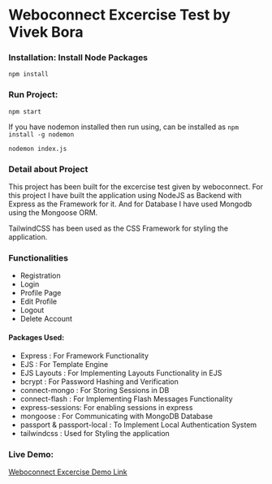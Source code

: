 # Weboconnect Excercise Test by Vivek Bora

### Installation: Install Node Packages

`npm install`

### Run Project:

`npm start` 

If you have nodemon installed then run using, can be installed as `npm install -g nodemon`

`nodemon index.js`


### Detail about Project
This project has been built for the excercise test given by weboconnect. For this project I have built the application using NodeJS as Backend with Express as the Framework for it. And for Database I have used Mongodb using the Mongoose ORM. 

TailwindCSS has been used as the CSS Framework for styling the application.


### Functionalities
- Registration
- Login
- Profile Page
- Edit Profile
- Logout
- Delete Account



#### Packages Used:
- Express : For Framework Functionality
- EJS : For Template Engine
- EJS Layouts : For Implementing Layouts Functionality in EJS
- bcrypt : For Password Hashing and Verification
- connect-mongo : For Storing Sessions in DB
- connect-flash : For Implementing Flash Messages Functionality
- express-sessions: For enabling sessions in express
- mongoose : For Communicating with MongoDB Database
- passport & passport-local : To Implement Local Authentication System
- tailwindcss : Used for Styling the application


### Live Demo:

[Weboconnect Excercise Demo Link](https://weboconnect-vivek.herokuapp.com/)
